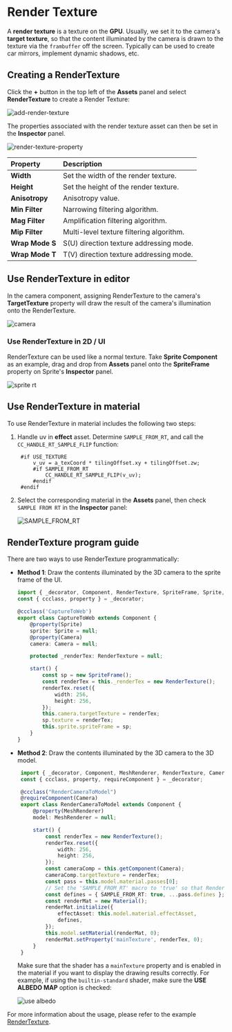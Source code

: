 # Render Texture

A __render texture__ is a texture on the __GPU__. Usually, we set it to the camera's __target texture__, so that the content illuminated by the camera is drawn to the texture via the `frambuffer` off the screen. Typically can be used to create car mirrors, implement dynamic shadows, etc.

## Creating a RenderTexture

Click the __+__ button in the top left of the __Assets__ panel and select __RenderTexture__ to create a Render Texture:

![add-render-texture](render-texture/add-render-texture.png)

The properties associated with the render texture asset can then be set in the __Inspector__ panel.

![render-texture-property](render-texture/render-texture-property.png)

| Property | Description |
| :--- | :--- |
| __Width__  | Set the width of the render texture.  |
| __Height__ | Set the height of the render texture. |
| __Anisotropy__ | Anisotropy value. |
| __Min Filter__ | Narrowing filtering algorithm.     |
| __Mag Filter__ | Amplification filtering algorithm. |
| __Mip Filter__ | Multi-level texture filtering algorithm. |
| __Wrap Mode S__ | S(U) direction texture addressing mode. |
| __Wrap Mode T__ | T(V) direction texture addressing mode. |

## Use RenderTexture in editor

In the camera component, assigning RenderTexture to the camera's __TargetTexture__ property will draw the result of the camera's illumination onto the RenderTexture.

![camera](render-texture/camera.png)

### Use RenderTexture in 2D / UI

RenderTexture can be used like a normal texture. Take __Sprite Component__ as an example, drag and drop from __Assets__ panel onto the __SpriteFrame__ property on Sprite's __Inspector__ panel.

![sprite rt](render-texture/sprite-rt.png)

## Use RenderTexture in material

To use RenderTexture in material includes the following two steps:

1. Handle uv in __effect__ asset. Determine `SAMPLE_FROM_RT`, and call the `CC_HANDLE_RT_SAMPLE_FLIP` function:

   ```
    #if USE_TEXTURE
        v_uv = a_texCoord * tilingOffset.xy + tilingOffset.zw;
        #if SAMPLE_FROM_RT
            CC_HANDLE_RT_SAMPLE_FLIP(v_uv);
        #endif
    #endif
    ```

2. Select the corresponding material in the __Assets__ panel, then check `SAMPLE FROM RT` in the __Inspector__ panel:

    ![SAMPLE_FROM_RT](render-texture/SampleFormRT.png)

## RenderTexture program guide

There are two ways to use RenderTexture programmatically:

- __Method 1__: Draw the contents illuminated by the 3D camera to the sprite frame of the UI.

    ```typescript
    import { _decorator, Component, RenderTexture, SpriteFrame, Sprite, Camera } from 'cc';
    const { ccclass, property } = _decorator;

    @ccclass('CaptureToWeb')
    export class CaptureToWeb extends Component {
        @property(Sprite)
        sprite: Sprite = null;
        @property(Camera)
        camera: Camera = null;

        protected _renderTex: RenderTexture = null;

        start() {
            const sp = new SpriteFrame();
            const renderTex = this._renderTex = new RenderTexture();
            renderTex.reset({
                width: 256,
                height: 256,
            });
            this.camera.targetTexture = renderTex;
            sp.texture = renderTex;
            this.sprite.spriteFrame = sp;
        }
    }
    ```

- __Method 2__: Draw the contents illuminated by the 3D camera to the 3D model.

   ```typescript
    import { _decorator, Component, MeshRenderer, RenderTexture, Camera, Material } from 'cc';
    const { ccclass, property, requireComponent } = _decorator;

    @ccclass("RenderCameraToModel")
    @requireComponent(Camera)
    export class RenderCameraToModel extends Component {
        @property(MeshRenderer)
        model: MeshRenderer = null;

        start() {            
            const renderTex = new RenderTexture();
            renderTex.reset({
                width: 256,
                height: 256,
            });
            const cameraComp = this.getComponent(Camera);
            cameraComp.targetTexture = renderTex;
            const pass = this.model.material.passes[0];
            // Set the 'SAMPLE_FROM_RT' macro to 'true' so that RenderTexture can be displayed correctly on each platform
            const defines = { SAMPLE_FROM_RT: true, ...pass.defines };
            const renderMat = new Material();
            renderMat.initialize({
                effectAsset: this.model.material.effectAsset,
                defines,
            });
            this.model.setMaterial(renderMat, 0);
            renderMat.setProperty('mainTexture', renderTex, 0);
        }
    }
    ```

    Make sure that the shader has a `mainTexture` property and is enabled in the material if you want to display the drawing results correctly. For example, if using the `builtin-standard` shader, make sure the __USE ALBEDO MAP__ option is checked:

    ![use albedo](render-texture/use-albedo.png)

For more information about the usage, please refer to the example [RenderTexture](https://github.com/cocos-creator/test-cases-3d/tree/v3.4/assets/cases/rendertexture).
